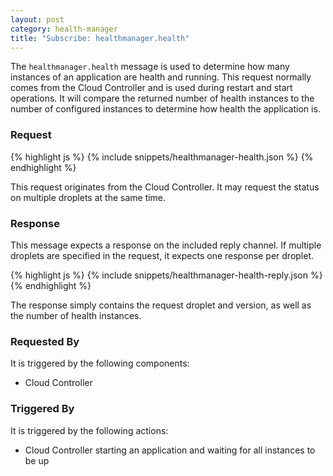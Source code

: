 ```yaml
---
layout: post
category: health-manager
title: "Subscribe: healthmanager.health"
---
```


The `healthmanager.health` message is used to determine how many instances of an
application are health and running.  This request normally comes from the Cloud
Controller and is used during restart and start operations.  It will compare the
returned number of health instances to the number of configured instances to
determine how health the application is.

### Request

<div class="js example">
{% highlight js %}
{% include snippets/healthmanager-health.json %}
{% endhighlight %}
</div>

This request originates from the Cloud Controller.  It may request the status
on multiple droplets at the same time.

### Response

This message expects a response on the included reply channel.  If multiple
droplets are specified in the request, it expects one response per droplet.

<div class="js example">
{% highlight js %}
{% include snippets/healthmanager-health-reply.json %}
{% endhighlight %}
</div>

The response simply contains the request droplet and version, as well as the
number of health instances.

### Requested By

It is triggered by the following components:

* Cloud Controller

### Triggered By

It is triggered by the following actions:

* Cloud Controller starting an application and waiting for all instances to be up
